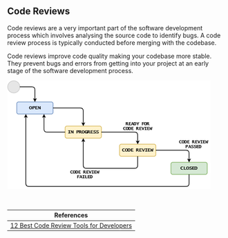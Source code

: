 ## Code Reviews


Code reviews are a very important part of the software development process which involves analysing
the source code to identify bugs. A code review process is typically conducted 
before merging with the codebase.

Code reviews improve code quality making your codebase more stable. They prevent bugs and errors
from getting into your project at an early stage of the software development process. 



![](Images/codeReviewIntro1.png "code review image")

&nbsp;

|References |
|---|
|[12 Best Code Review Tools for Developers](https://kinsta.com/blog/code-review-tools/)|